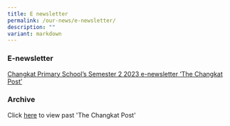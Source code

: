 ```yaml
---
title: E newsletter
permalink: /our-news/e-newsletter/
description: ""
variant: markdown
---
```

### **E-newsletter**

[Changkat Primary School’s Semester 2 2023 e-newsletter ‘The Changkat Post’](https://drive.google.com/file/d/1rigZdFe18bBk1mc9WNIiP0qZJW-3Vs5k/view)

### **Archive**

Click [here](https://drive.google.com/drive/folders/1bCC1erushdLMjIgzGMo2t3xyTK004jdD) to view past 'The Changkat Post'